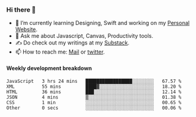 ### Hi there 👋

- 🌱 I’m currently learning Designing, Swift and working on my [Personal Website](https://kvaishak.com/).
- 💬 Ask me about Javascript, Canvas,  Productivity tools. 
- :writing_hand: Do check out my writings at my [Substack](https://kvaishak.substack.com/).
- 📫 How to reach me: [Mail](mailto:vaishak.kaippanchery@gmail.com) or [twitter](https://twitter.com/kvaishack).


#### Weekly development breakdown

<!--START_SECTION:waka-->

```text
JavaScript   3 hrs 24 mins   █████████████████░░░░░░░░   67.57 %
XML          55 mins         ████▓░░░░░░░░░░░░░░░░░░░░   18.20 %
HTML         36 mins         ███░░░░░░░░░░░░░░░░░░░░░░   12.14 %
JSON         4 mins          ▒░░░░░░░░░░░░░░░░░░░░░░░░   01.38 %
CSS          1 min           ░░░░░░░░░░░░░░░░░░░░░░░░░   00.65 %
Other        0 secs          ░░░░░░░░░░░░░░░░░░░░░░░░░   00.06 %
```

<!--END_SECTION:waka-->
